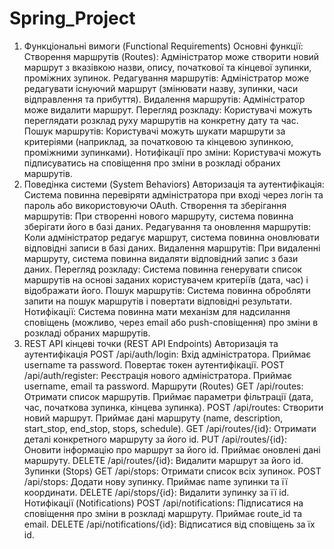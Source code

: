 # Spring_Project
1. Функціональні вимоги (Functional Requirements)
Основні функції:
Створення маршрутів (Routes):
Адміністратор може створити новий маршрут з вказівкою назви, опису, початкової та кінцевої зупинки, проміжних зупинок.
Редагування маршрутів:
Адміністратор може редагувати існуючий маршрут (змінювати назву, зупинки, часи відправлення та прибуття).
Видалення маршрутів:
Адміністратор може видалити маршрут.
Перегляд розкладу:
Користувачі можуть переглядати розклад руху маршрутів на конкретну дату та час.
Пошук маршрутів:
Користувачі можуть шукати маршрути за критеріями (наприклад, за початковою та кінцевою зупинкою, проміжними зупинками).
Нотифікації про зміни:
Користувачі можуть підписуватись на сповіщення про зміни в розкладі обраних маршрутів.
2. Поведінка системи (System Behaviors)
Авторизація та аутентифікація:
Система повинна перевіряти адміністратора при вході через логін та пароль або використовуючи OAuth.
Створення та зберігання маршрутів:
При створенні нового маршруту, система повинна зберігати його в базі даних.
Редагування та оновлення маршрутів:
Коли адміністратор редагує маршрут, система повинна оновлювати відповідні записи в базі даних.
Видалення маршрутів:
При видаленні маршруту, система повинна видаляти відповідний запис з бази даних.
Перегляд розкладу:
Система повинна генерувати список маршрутів на основі заданих користувачем критеріїв (дата, час) і відображати його.
Пошук маршрутів:
Система повинна обробляти запити на пошук маршрутів і повертати відповідні результати.
Нотифікації:
Система повинна мати механізм для надсилання сповіщень (можливо, через email або push-сповіщення) про зміни в розкладі обраних маршрутів.
3. REST API кінцеві точки (REST API Endpoints)
Авторизація та аутентифікація
POST /api/auth/login:
Вхід адміністратора. Приймає username та password. Повертає токен аутентифікації.
POST /api/auth/register:
Реєстрація нового адміністратора. Приймає username, email та password.
Маршрути (Routes)
GET /api/routes:
Отримати список маршрутів. Приймає параметри фільтрації (дата, час, початкова зупинка, кінцева зупинка).
POST /api/routes:
Створити новий маршрут. Приймає дані маршруту (name, description, start_stop, end_stop, stops, schedule).
GET /api/routes/{id}:
Отримати деталі конкретного маршруту за його id.
PUT /api/routes/{id}:
Оновити інформацію про маршрут за його id. Приймає оновлені дані маршруту.
DELETE /api/routes/{id}:
Видалити маршрут за його id.
Зупинки (Stops)
GET /api/stops:
Отримати список всіх зупинок.
POST /api/stops:
Додати нову зупинку. Приймає name зупинки та її координати.
DELETE /api/stops/{id}:
Видалити зупинку за її id.
Нотифікації (Notifications)
POST /api/notifications:
Підписатися на сповіщення про зміни в розкладі маршруту. Приймає route_id та email.
DELETE /api/notifications/{id}:
Відписатися від сповіщень за їх id.
